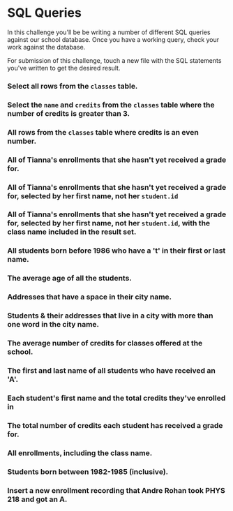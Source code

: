 # SQL Queries

In this challenge you'll be be writing a number of different SQL queries against our school database. Once you have a working query, check your work against the database.

For submission of this challenge, touch a new file with the SQL statements you've written to get the desired result.


### Select all rows from the `classes` table.

### Select the `name` and `credits` from the `classes` table where the number of credits is greater than 3.

### All rows from the `classes` table where credits is an even number.

### All of Tianna's enrollments that she hasn't yet received a grade for.

### All of Tianna's enrollments that she hasn't yet received a grade for, selected by her first name, not her `student.id`

### All of Tianna's enrollments that she hasn't yet received a grade for, selected by her first name, not her `student.id`, with the class name included in the result set.

### All students born before 1986 who have a 't' in their first or last name.

### The average age of all the students.

### Addresses that have a space in their city name.

### Students & their addresses that live in a city with more than one word in the city name.

### The average number of credits for classes offered at the school.

### The first and last name of all students who have received an 'A'.

### Each student's first name and the total credits they've enrolled in

### The total number of credits each student has received a grade for.

### All enrollments, including the class name.

### Students born between 1982-1985 (inclusive).

### Insert a new enrollment recording that Andre Rohan took PHYS 218 and got an A.
